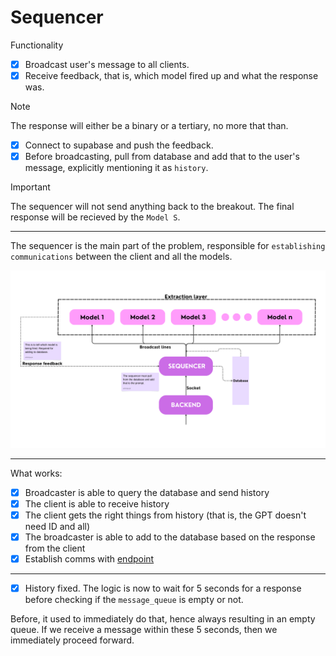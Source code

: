 # Sequencer

Functionality

- [x] Broadcast user's message to all clients.
- [x] Receive feedback, that is, which model fired up and what the response was.

> [!NOTE]
> The response will either be a binary or a tertiary, no more that than.

- [x] Connect to supabase and push the feedback.
- [x] Before broadcasting, pull from database and add that to the user's message, explicitly mentioning it as `history`.

> [!IMPORTANT]
> The sequencer will not send anything back to the breakout. The final response will be recieved by the `Model S`.

---

The sequencer is the main part of the problem, responsible for `establishing communications` between the client and all the models.

![Sequencer workflow](./images/Sequencer.png)

---

What works:

- [x] Broadcaster is able to query the database and send history
- [x] The client is able to receive history
- [x] The client gets the right things from history (that is, the GPT doesn't need ID and all)
- [x] The broadcaster is able to add to the database based on the response from the client
- [x] Establish comms with [endpoint](../Backend_endpoint/commsBack.py)

---

- [x] History fixed. The logic is now to wait for 5 seconds for a response before checking if the `message_queue` is empty or not. 

Before, it used to immediately do that, hence always resulting in an empty queue. If we receive a message within these 5 seconds, then we immediately proceed forward.